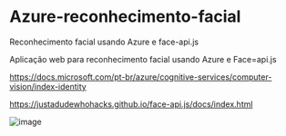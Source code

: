 # Azure-reconhecimento-facial
Reconhecimento facial usando Azure e face-api.js


Aplicação web para reconhecimento facial usando Azure e Face=api.js

https://docs.microsoft.com/pt-br/azure/cognitive-services/computer-vision/index-identity

https://justadudewhohacks.github.io/face-api.js/docs/index.html


![image](https://user-images.githubusercontent.com/18605473/181339982-d3cefd19-6063-47ce-bb22-f62484da23f9.png)
